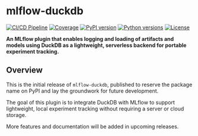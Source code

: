 # mlflow-duckdb

[![CI/CD Pipeline](https://github.com/hugodscarvalho/mlflow-duckdb/actions/workflows/ci-cd.yml/badge.svg)](https://github.com/hugodscarvalho/mlflow-duckdb/actions/workflows/ci.yml)
[![Coverage](https://codecov.io/gh/hugodscarvalho/mlflow-duckdb/branch/main/graph/badge.svg)](https://codecov.io/gh/hugodscarvalho/mlflow-duckdb)
[![PyPI version](https://img.shields.io/pypi/v/mlflow-duckdb.svg)](https://pypi.org/project/mlflow-duckdb/)
[![Python versions](https://img.shields.io/pypi/pyversions/mlflow-duckdb.svg)](https://pypi.org/project/mlflow-duckdb/)
[![License](https://img.shields.io/github/license/hugodscarvalho/mlflow-duckdb.svg)](LICENSE)

**An MLflow plugin that enables logging and loading of artifacts and models using DuckDB as a lightweight, serverless backend for portable experiment tracking.**

## Overview

This is the initial release of `mlflow-duckdb`, published to reserve the package name on PyPI and lay the groundwork for future development.

The goal of this plugin is to integrate DuckDB with MLflow to support lightweight, local experiment tracking without requiring a server or cloud storage.

More features and documentation will be added in upcoming releases.